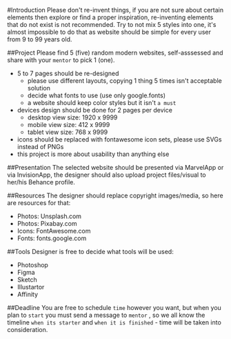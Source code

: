 #Introduction
Please don't re-invent things, if you are not sure about certain elements then explore or find a proper inspiration, re-inventing elements that do not exist is not recommended.
Try to not mix 5 styles into one, it's almost impossible to do that as website should be simple for every user from 9 to 99 years old.



##Project
Please find 5 (five) random modern websites, self-asssessed and share with your  `mentor` to pick 1 (one). 

- 5 to 7 pages should be re-designed 
    - please use different layouts, copying 1 thing 5 times isn't acceptable solution
    - decide what fonts to use (use only google.fonts)
    - a website should keep color styles but it isn't `a must`
- devices design should be done for 2 pages per device
    - desktop view size: 1920 x 9999
    - mobile view size: 412 x 9999
    - tablet view size: 768 x 9999
- icons should be replaced with fontawesome icon sets, please use SVGs instead of PNGs
- this project is more about usability than anything else



##Presentation
The selected website should be presented via MarvelApp or via InvisionApp, the designer should also upload project files/visual to her/his Behance profile.



##Resources
The designer should replace copyright images/media, so here are resources for that:
* Photos: Unsplash.com
* Photos: Pixabay.com
* Icons: FontAwesome.com
* Fonts: fonts.google.com



##Tools 
Designer is free to decide what tools will be used: 
- Photoshop
- Figma
- Sketch
- Illustartor
- Affinity



##Deadline
You are free to schedule `time` however you want, but when you plan to `start` you must send a message to `mentor` , so we all know the timeline `when its starter` and `when it is finished` - time will be taken into consideration.
